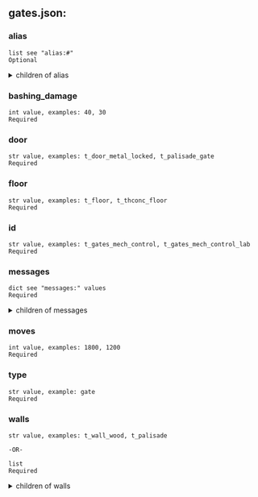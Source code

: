
## gates.json:

### alias 
 ```
 list see "alias:#"
 Optional 
```

 <details> 
 <summary> children of alias </summary> 

 ### alias:# 

 ```
 str value, examples: t_gates_control_concrete, t_gates_control_concrete_lab
 Required 
```



 </details>
</summary>


 </details>
</summary>

 ### bashing_damage 

 ```
 int value, examples: 40, 30
 Required 
```


 ### door 

 ```
 str value, examples: t_door_metal_locked, t_palisade_gate
 Required 
```


 ### floor 

 ```
 str value, examples: t_floor, t_thconc_floor
 Required 
```


 ### id 

 ```
 str value, examples: t_gates_mech_control, t_gates_mech_control_lab
 Required 
```


 ### messages 

 ```
 dict see "messages:" values
 Required 
```


 <details> 
 <summary> children of messages </summary> 

 ### messages:close 

 ```
 str value, examples: The gate is closed!, The barn doors closed!
 Required 
```



 ### messages:fail 

 ```
 str value, examples: The gate can't be closed!, The barn doors can't be closed!
 Required 
```



 ### messages:open 

 ```
 str value, examples: The gate is opened!, The barn doors opened!
 Required 
```



 ### messages:pull 

 ```
 str value, examples: You turn the handle…, You pull the rope…
 Required 
```



 </details>
</summary>


 </details>
</summary>

 ### moves 

 ```
 int value, examples: 1800, 1200
 Required 
```


 ### type 

 ```
 str value, example: gate
 Required 
```


 ### walls 

 ```
 str value, examples: t_wall_wood, t_palisade 

-OR-

 list
 Required 
```


 <details> 
 <summary> children of walls </summary> 

 ### walls:# 

 ```
 str value, example: t_wall
 Optional 
```


